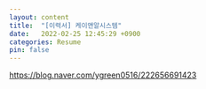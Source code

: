 ```yaml
---
layout: content
title:  "[이력서] 케이앤알시스템"
date:   2022-02-25 12:45:29 +0900
categories: Resume
pin: false
---
```





https://blog.naver.com/ygreen0516/222656691423